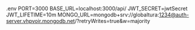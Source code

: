 .env
PORT=3000
BASE_URL=localhost:3000/api/
JWT_SECRET=jwtSecret
JWT_LIFETIME=10m
MONGO_URL=mongodb+srv://globaltura:1234@auth-server.vhpvoir.mongodb.net/?retryWrites=true&w=majority
